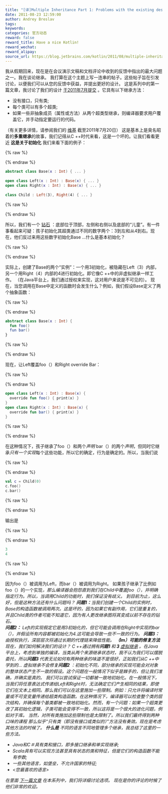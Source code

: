 ```yaml
---
title: "[译]Multiple Inheritance Part 1: Problems with the existing design"
date: 2011-08-23 12:59:00
author: Andrey Breslav
tags:
keywords:
categories: 官方动态
reward: false
reward_title: Have a nice Kotlin!
reward_wechat:
reward_alipay:
source_url: https://blog.jetbrains.com/kotlin/2011/08/multiple-inheritance-part-1-problems-with-the-existing-design/
---
```


我从假期回来，现在是在会议演示文稿和文档评论中收到的反馈中指出的最大问题之一。我在谈论继承。
我打算在这个主题上写一连串的帖子。这些帖子旨在引发讨论，以便我们可以从您的反馈中获益，并提出更好的设计。
这是系列中的第一篇文章，我讨论了我们的设计 [于2011年7月提交](http://confluence.jetbrains.net/download/attachments/40702623/JVMLS_workshop_2011.pdf?version=1&modificationDate=1311201781543) 。它具有以下继承方法：

* 没有接口，只有类;
* 每个类可以有多个超类;
* 如果一些非抽象成员（属性或方法）从两个超类型继承，则编译器要求用户覆盖它，并手动指定要运行的代码。

（有关更多详情，请参阅我们的 [维基](http://confluence.jetbrains.net/pages/viewpage.action?pageId=41484416) 截至2011年7月20日）
这是基本上是臭名昭着的<strong>多重继承</strong>的故事，我们记得从C ++时代来看，这是一个坏的。让我们看看更近
<strong>这是关于初始化</strong>
我们来看下面的例子：

{% raw %}
<p></p>
{% endraw %}

```kotlin
abstract class Base(x : Int) { ... }
 
open class Left(x : Int) : Base(x) { ... }
open class Right(x : Int) : Base(x) { ... }
 
class Child : Left(3), Right(4) { ... }
```

{% raw %}
<p></p>
{% endraw %}

所以，我们有一个 [钻石](http://en.wikipedia.org/wiki/Diamond_problem) ：底部位于顶部，左侧和右侧以及底部的“儿童”。有一件事看起来可疑：孩子初始化其超类通过不同的数字两个：3到左和从4到右。现在，他们反过来用这些数字初始化Base ...什么是基本初始化？

{% raw %}
<p><span id="more-74"></span></p>
{% endraw %}

实际上，创建了Base的两个“实例”：一个用3初始化，被隐藏在Left（3）内部，另一个用Right（4）内部的4进行初始化。即它像C ++中的非虚拟继承一样工作。 （在Java平台上，我们通过授权来实现，这对用户来说是不可见的）。
现在，当您调用在Base中定义的函数时会发生什么？例如，我们假设Base定义了两个抽象函数：

{% raw %}
<p></p>
{% endraw %}

```kotlin
abstract class Base(x : Int) {
  fun foo()
  fun bar()
}
```

{% raw %}
<p></p>
{% endraw %}

现在，让Left覆盖foo（）和Right override Bar：

{% raw %}
<p></p>
{% endraw %}

```kotlin
open class Left(x : Int) : Base(x) {
  override fun foo() { print(x) }
}
open class Right(x : Int) : Base(x) {
  override fun bar() { print(x) }
}
```

{% raw %}
<p></p>
{% endraw %}

在这种情况下，孩子继承了foo（）和两个<em>声明</em> bar（）的两个<em>声明</em>，但同时它继承<em>只有一个实现</em>每个这些功能，所以它的确定，行为是确定的。所以，当我们说

{% raw %}
<p></p>
{% endraw %}

```kotlin
val c = Child(0)
c.foo()
c.bar()
```

{% raw %}
<p></p>
{% endraw %}

输出是

{% raw %}
<p></p>
{% endraw %}

```kotlin
3
4
```

{% raw %}
<p></p>
{% endraw %}

因为foo（）被调用为Left，而bar（）被调用为Right。
如果孩子继承了比例如foo（）的一个实现<em>，那么编译器会抱怨直到我们在Child中覆盖foo（），并明确指定行为。所以，当调用Child的功能时，我们保证没有歧义。
到目前为止，这么好，但是这种方法还有什么问题吗？
<strong>问题1：</strong>当我们创建一个Child的实例时，Base的构造函数被调用两次。这是坏的，因为如果它有副作用，它们是重复的，并且Child类的作者可能不知道它，因为有人更改继承图将其变成以前不存在的钻石。
<br/>
<strong>问题2：</strong> Left的实现假定它是用3初始化的，但它可能会调用在Right中实现的bar（），并假设所有内容都被初始化为4.这可能会导致一些不一致的行为。
<strong>问题3：</strong>由授权执行，深层层次将通过长期的代理链来降低性能。
<strong>（Im）可能的修复方法</strong>
现在，我们如何解决我们的设计？ C ++通过拥有<strong>问题1 </strong>和<strong> 3 </strong> [虚拟继承](http://en.wikipedia.org/wiki/Virtual_inheritance) 。在Java平台上，考虑到单独的编译，当类<em>从两个来源继承状态</em>时，我不认为我们可以摆脱委托，所以<strong>问题3 </strong>代表无论如何有两种继承的味道不是很好，正如我们从C ++中学到的...
虚拟继承不会修复<strong>问题2 </strong>：初始化不同，部分继承的实现可能会对对象的整体状态产生不一致的假设。这个问题在一般情况下似乎是棘手的，但让我们准确，并确实是真的。
我们可以尝试保证一切都被一致地初始化。在一般情况下，当我们将任意表达式传递给Left和Right时，无法确定它们产生相同的结果，即使它们在文本上相同。那么我们可以在这里施加一些限制。例如：只允许将编译时常量或不可变变量传递给超类构造函数。在这种情况下，编译器可以检查整个类的层次结构，并确保每个基类都被一致地初始化。然而，有一个问题：如果一个超类更改了其初始化逻辑，子类可能会变得不一致，所以这将是一个很大的进化问题，例如对于库。
当然，对所有类施加这些限制也是太限制了。所以我们最终得到两种口味的课程
那么似乎“只有类（即没有接口或类似的）”方法没有奏效。现在是考虑其他方法的时候了。
<strong>什么是</strong>
不同的语言不同地管理多个继承，我总结了这里的一些方法。

* Java和C＃具有类和接口，即多接口继承和单实现继承;
* Scala具有可以实现方法甚至具有状态的类和特征，但是它们的构造函数不能有参数;
* 一些其他语言，如堡垒，不允许国家的特征;
* <您最喜欢的语言>

在里面 [下一篇文章](http://blog.jetbrains.com/kotlin/2011/08/multiple-inheritance-part-2-possible-directions/) 在本系列中，我们将详细讨论选项。
现在是你的评论的时候了他们非常的欢迎。
